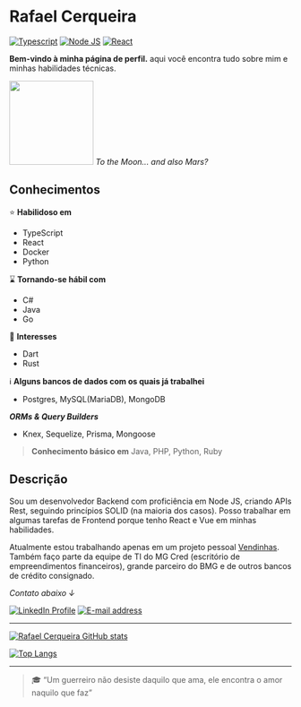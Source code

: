 # Rafael Cerqueira

[![Typescript](https://img.shields.io/badge/-TypeScript-333333?style=for-the-badge&logo=typescript)](https://www.typescriptlang.org/) [![Node JS](https://img.shields.io/badge/-Node.js-333333?style=for-the-badge&logo=node.js)](https://nodejs.org/en/) [![React](https://img.shields.io/badge/-React-333333?style=for-the-badge&logo=react)](https://reactjs.org/) 

**Bem-vindo à minha página de perfil.**
aqui você encontra tudo sobre mim e minhas habilidades técnicas.

<img src="https://c.tenor.com/lZE8tZGKLQ4AAAAi/saturn-v-space.gif" width=150> _To the Moon... and also Mars?_

## Conhecimentos

:star: **Habilidoso em**

- TypeScript
- React
- Docker
- Python

:hourglass: **Tornando-se hábil com**

- C#
- Java
- Go

:eyes: **Interesses**

- Dart
- Rust

ℹ️ **Alguns bancos de dados com os quais já trabalhei**

- Postgres, MySQL(MariaDB), MongoDB

_**ORMs & Query Builders**_

- Knex, Sequelize, Prisma, Mongoose

> **Conhecimento básico em** Java, PHP, Python, Ruby

## Descrição

Sou um desenvolvedor Backend com proficiência em Node JS, criando APIs Rest, seguindo princípios SOLID (na maioria dos casos). Posso trabalhar em algumas tarefas de Frontend porque tenho React e Vue em minhas habilidades.

Atualmente estou trabalhando apenas em um projeto pessoal [Vendinhas](https://vendinhas.app/). Também faço parte da equipe de TI do MG Cred (escritório de empreendimentos financeiros), grande parceiro do BMG e de outros bancos de crédito consignado.

_Contato abaixo ↓_

[![LinkedIn Profile](https://img.shields.io/badge/-linkedin-0040FF?style=for-the-badge&logo=linkedin)](https://www.linkedin.com/in/rafascerqueira/) [![E-mail address](https://img.shields.io/badge/-Gmail-F2F2F2?style=for-the-badge&logo=gmail)](mailto:rafascerqueira.dev@gmail.com)

---

[![Rafael Cerqueira GitHub stats](https://github-readme-stats.vercel.app/api?username=rafascerqueira&show_icons=true&theme=gruvbox)](https://github.com/rafascerqueira?tab=repositories)

[![Top Langs](https://github-readme-stats.vercel.app/api/top-langs/?username=rafascerqueira&layout=compact&theme=gruvbox)](https://github.com/rafascerqueira?tab=repositories)

---

> :mortar_board: “Um guerreiro não desiste daquilo que ama, ele encontra o amor naquilo que faz”

